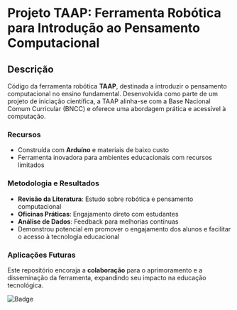 
# Projeto TAAP: Ferramenta Robótica para Introdução ao Pensamento Computacional

## Descrição
Código da ferramenta robótica **TAAP**, destinada a introduzir o pensamento computacional no ensino fundamental. Desenvolvida como parte de um projeto de iniciação científica, a TAAP alinha-se com a Base Nacional Comum Curricular (BNCC) e oferece uma abordagem prática e acessível à computação.

### Recursos
- Construída com **Arduíno** e materiais de baixo custo
- Ferramenta inovadora para ambientes educacionais com recursos limitados

### Metodologia e Resultados
- **Revisão da Literatura**: Estudo sobre robótica e pensamento computacional
- **Oficinas Práticas**: Engajamento direto com estudantes
- **Análise de Dados**: Feedback para melhorias contínuas
- Demonstrou potencial em promover o engajamento dos alunos e facilitar o acesso à tecnologia educacional

### Aplicações Futuras
Este repositório encoraja a **colaboração** para o aprimoramento e a disseminação da ferramenta, expandindo seu impacto na educação tecnológica.

![Badge](URL_DA_IMAGEM_DE_BADGE)
